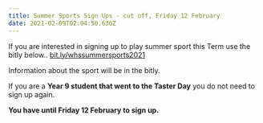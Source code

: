 ```yaml
---
title: Summer Sports Sign Ups - cut off, Friday 12 February
date: 2021-02-09T02:04:50.636Z
---
```

If you are interested in signing up to play summer sport this Term use the bitly below..
[bit.ly/whssummersports2021  ](https://docs.google.com/forms/d/e/1FAIpQLSfld2_gkWkSx8C62FPslI_L7OVkjo6fP0xIOdxRQEZ28kqDRw/viewform)

Information about the sport will be in the bitly.  

If you are a **Year 9 student that went to the Taster Day** you do not need to sign up again.

**You have until Friday 12 February to sign up.**